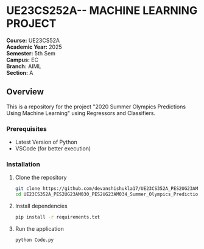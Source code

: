 # UE23CS252A-- MACHINE LEARNING PROJECT

**Course:** UE23CS52A  
**Academic Year:** 2025  
**Semester:** 5th Sem  
**Campus:** EC  
**Branch:** AIML  
**Section:** A  

## Overview
This is a repository for the project "2020 Summer Olympics Predictions Using Machine Learning" using Regressors and Classifiers.

### Prerequisites
- Latest Version of Python
- VSCode (for better execution)

### Installation
1. Clone the repository
   ```bash
   git clone https://github.com/devanshishukla17/UE23CS352A_PES2UG23AM030_PES2UG23AM034_Summer_Olympics_Prediction.git
   cd UE23CS352A_PES2UG23AM030_PES2UG23AM034_Summer_Olympics_Prediction
   ```

2. Install dependencies
   ```bash
   pip install -r requirements.txt
   ```

3. Run the application
   ```bash
   python Code.py
   ```




